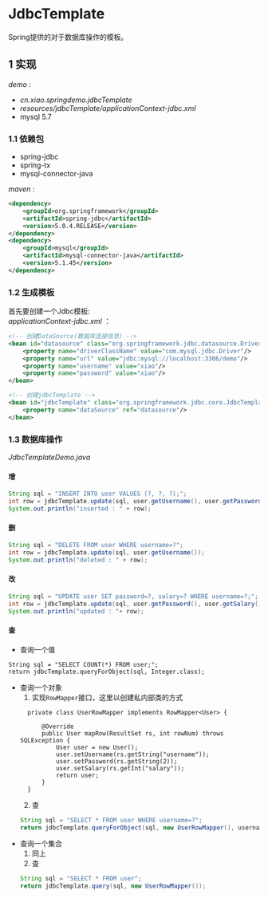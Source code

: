 # JdbcTemplate
Spring提供的对于数据库操作的模板。

## 1 实现
_demo_ :
- _cn.xiao.springdemo.jdbcTemplate_
- _resources/jdbcTemplate/applicationContext-jdbc.xml_
- mysql 5.7

### 1.1 依赖包
- spring-jdbc
- spring-tx
- mysql-connector-java

_maven_ :
```xml
<dependency>
    <groupId>org.springframework</groupId>
    <artifactId>spring-jdbc</artifactId>
    <version>5.0.4.RELEASE</version>
</dependency>
<dependency>
    <groupId>mysql</groupId>
    <artifactId>mysql-connector-java</artifactId>
    <version>5.1.45</version>
</dependency>
```

### 1.2 生成模板
首先要创建一个Jdbc模板:  
_applicationContext-jdbc.xml_ ：
```xml
<!-- 创建DataSource(数据库连接信息) -->
<bean id="datasource" class="org.springframework.jdbc.datasource.DriverManagerDataSource">
    <property name="driverClassName" value="com.mysql.jdbc.Driver"/>
    <property name="url" value="jdbc:mysql://localhost:3306/demo"/>
    <property name="username" value="xiao"/>
    <property name="password" value="xiao"/>
</bean>

<!-- 创建jdbcTemplate -->
<bean id="jdbcTemplate" class="org.springframework.jdbc.core.JdbcTemplate">
    <property name="dataSource" ref="datasource"/>
</bean>
```
### 1.3 数据库操作
_JdbcTemplateDemo.java_
#### 增
```java
String sql = "INSERT INTO user VALUES (?, ?, ?);";
int row = jdbcTemplate.update(sql, user.getUsername(), user.getPassword(), user.getSalary());
System.out.println("inserted : " + row);
```
#### 删
```java
String sql = "DELETE FROM user WHERE username=?";
int row = jdbcTemplate.update(sql, user.getUsername());
System.out.println("deleted : " + row);
```

#### 改
```java
String sql = "UPDATE user SET password=?, salary=? WHERE username=?;";
int row = jdbcTemplate.update(sql, user.getPassword(), user.getSalary(), user.getUsername());
System.out.println("updated : "+ row);
```

#### 查
- 查询一个值
 ```
String sql = "SELECT COUNT(*) FROM user;";
return jdbcTemplate.queryForObject(sql, Integer.class);
 ```
- 查询一个对象
  1. 实现`RowMapper`接口，这里以创建私内部类的方式
  ```
    private class UserRowMapper implements RowMapper<User> {

        @Override
        public User mapRow(ResultSet rs, int rowNum) throws SQLException {
            User user = new User();
            user.setUsername(rs.getString("username"));
            user.setPassword(rs.getString(2));
            user.setSalary(rs.getInt("salary"));
            return user;
        }
    }
  ```
  2. 查
  ```java
  String sql = "SELECT * FROM user WHERE username=?";
  return jdbcTemplate.queryForObject(sql, new UserRowMapper(), username);
  ```
- 查询一个集合
  1. 同上
  2. 查
    ```java
    String sql = "SELECT * FROM user";
    return jdbcTemplate.query(sql, new UserRowMapper());
    ```